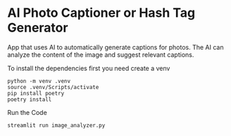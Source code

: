 # AI Photo Captioner or Hash Tag Generator
App that uses AI to automatically generate captions for photos. The AI can analyze the content of the image and suggest relevant captions.

To install the dependencies first you need create a venv

```shell
python -m venv .venv
source .venv/Scripts/activate
pip install poetry
poetry install
```

Run the Code

```pycon
streamlit run image_analyzer.py
```
